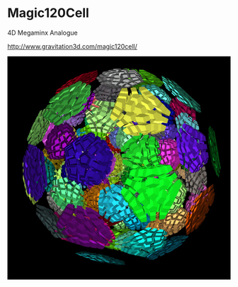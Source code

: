 # Magic120Cell
4D Megaminx Analogue

http://www.gravitation3d.com/magic120cell/

![alt text](https://github.com/roice3/Magic120Cell/blob/master/images/4D_Megaminx.jpg)
